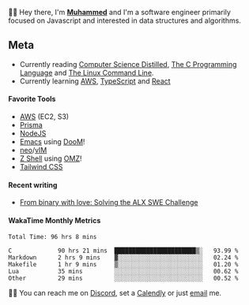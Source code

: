 👋🏾 Hey there, I'm **[Muhammed](https://linkedin.com/in/mxa)** and I'm a software engineer primarily focused on Javascript and interested in data structures and algorithms.

## Meta
- Currently reading [Computer Science Distilled](https://www.amazon.com/Computer-Science-Distilled-Computational-Problems/dp/0997316020), [The C Programming Language](https://www.amazon.com/Programming-Language-2nd-Brian-Kernighan/dp/0131103628) and [The Linux Command Line](https://www.amazon.com/Linux-Command-Line-Complete-Introduction/dp/1593273894).
- Currently learning [AWS](https://github.com/mabioia/cloud/AWS), [TypeScript](https://github.com/mabioia/languages/typescript) and [React](https://github.com/mabioia/languages/javascript/react)

#### Favorite Tools 
* [AWS](https://aws.amazon.com) (EC2, S3)
* [Prisma](https://prisma.io)
* [NodeJS](https://nodejs.org)
* [Emacs](https://www.gnu.org/software/emacs) using [DooM](https://github.com/doomemacs/doomemacs)!
* [neo](https://neovim.io)/[vIM](https://www.vim.org)
* [Z Shell](https://zsh.sourceforge.io) using [OMZ](https://ohmyz.sh)!
* [Tailwind CSS](https://tailwindcss.com)

#### Recent writing
<!-- BLOG-POST-LIST:START -->
- [From binary with love: Solving the ALX SWE Challenge](https://blog.mabiola.net/from-binary-with-love-solving-the-alx-swe-challenge)
<!-- BLOG-POST-LIST:END -->


#### WakaTime Monthly Metrics

<!--START_SECTION:waka-->

```text
Total Time: 96 hrs 8 mins

C             90 hrs 21 mins  ███████████████████████▒░   93.99 %
Markdown      2 hrs 9 mins    ▓░░░░░░░░░░░░░░░░░░░░░░░░   02.24 %
Makefile      1 hr 9 mins     ▒░░░░░░░░░░░░░░░░░░░░░░░░   01.20 %
Lua           35 mins         ░░░░░░░░░░░░░░░░░░░░░░░░░   00.62 %
Other         29 mins         ░░░░░░░░░░░░░░░░░░░░░░░░░   00.52 %
```

<!--END_SECTION:waka-->


🤙🏾 You can reach me on [Discord](https://discordapp.com/channels/@me/mxa#1472), set a [Calendly](https://calendly.com/mabla) or just [email](mailto://hi<NOSPAM>@mabiola.net) me.
